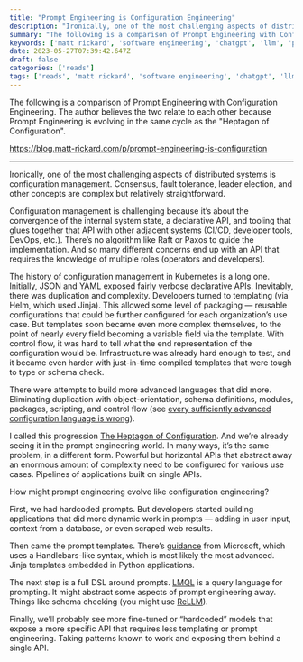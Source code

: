 ```yaml
---
title: "Prompt Engineering is Configuration Engineering"
description: "Ironically, one of the most challenging aspects of distributed systems is configuration management. Consensus, fault tolerance, leader election, and other concepts are complex but relatively straightforward. Configuration management is challenging because it’s about the convergence of the internal system state, a declarative API, and tooling that glues together that API with other adjacent systems (CI/CD, developer tools, DevOps, etc.). There’s no algorithm like Raft or Paxos to guide the implementation. And so many different concerns end up with an API that requires the knowledge of multiple roles (operators and developers)."
summary: "The following is a comparison of Prompt Engineering with Configuration Engineering. The author believes the two relate to each other because Prompt Engineering is evolving in the same cycle as the \"Heptagon of Configuration\"."
keywords: ['matt rickard', 'software engineering', 'chatgpt', 'llm', 'prompt engineering', 'configuration engineering']
date: 2023-05-27T07:39:42.647Z
draft: false
categories: ['reads']
tags: ['reads', 'matt rickard', 'software engineering', 'chatgpt', 'llm', 'prompt engineering', 'configuration engineering']
---
```


The following is a comparison of Prompt Engineering with Configuration Engineering. The author believes the two relate to each other because Prompt Engineering is evolving in the same cycle as the "Heptagon of Configuration".

https://blog.matt-rickard.com/p/prompt-engineering-is-configuration

---

Ironically, one of the most challenging aspects of distributed systems is configuration management. Consensus, fault tolerance, leader election, and other concepts are complex but relatively straightforward. 

Configuration management is challenging because it’s about the convergence of the internal system state, a declarative API, and tooling that glues together that API with other adjacent systems (CI/CD, developer tools, DevOps, etc.). There’s no algorithm like Raft or Paxos to guide the implementation. And so many different concerns end up with an API that requires the knowledge of multiple roles (operators and developers). 

The history of configuration management in Kubernetes is a long one. Initially, JSON and YAML exposed fairly verbose declarative APIs. Inevitably, there was duplication and complexity. Developers turned to templating (via Helm, which used Jinja). This allowed some level of packaging — reusable configurations that could be further configured for each organization’s use case. But templates soon became even more complex themselves, to the point of nearly every field becoming a variable field via the template. With control flow, it was hard to tell what the end representation of the configuration would be. Infrastructure was already hard enough to test, and it became even harder with just-in-time compiled templates that were tough to type or schema check.

There were attempts to build more advanced languages that did more. Eliminating duplication with object-orientation, schema definitions, modules, packages, scripting, and control flow (see [every sufficiently advanced configuration language is wrong](https://matt-rickard.com/advanced-configuration-languages-are-wrong)).

I called this progression [The Heptagon of Configuration](https://matt-rickard.com/heptagon-of-configuration). And we’re already seeing it in the prompt engineering world. In many ways, it’s the same problem, in a different form. Powerful but horizontal APIs that abstract away an enormous amount of complexity need to be configured for various use cases. Pipelines of applications built on single APIs.

How might prompt engineering evolve like configuration engineering?

First, we had hardcoded prompts. But developers started building applications that did more dynamic work in prompts — adding in user input, context from a database, or even scraped web results. 

Then came the prompt templates. There’s [guidance](https://github.com/microsoft/guidance) from Microsoft, which uses a Handlebars-like syntax, which is most likely the most advanced. Jinja templates embedded in Python applications. 

The next step is a full DSL around prompts. [LMQL](https://lmql.ai/) is a query language for prompting. It might abstract some aspects of prompt engineering away. Things like schema checking (you might use [ReLLM](https://matt-rickard.com/rellm)). 

Finally, we’ll probably see more fine-tuned or “hardcoded” models that expose a more specific API that requires less templating or prompt engineering. Taking patterns known to work and exposing them behind a single API.